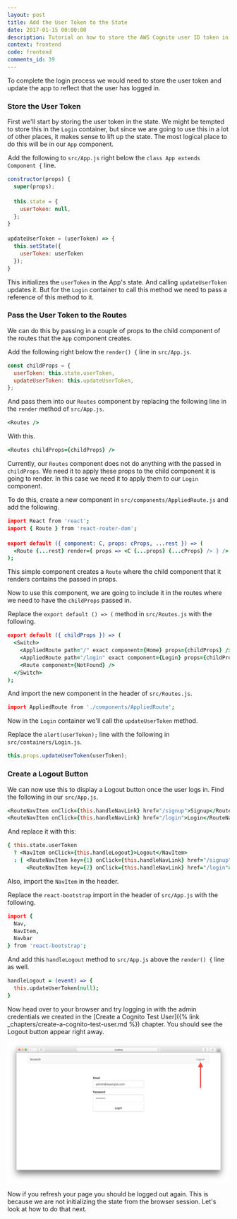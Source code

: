 ```yaml
---
layout: post
title: Add the User Token to the State
date: 2017-01-15 00:00:00
description: Tutorial on how to store the AWS Cognito user ID token in your React.js app.
context: frontend
code: frontend
comments_id: 39
---
```


To complete the login process we would need to store the user token and update the app to reflect that the user has logged in.

### Store the User Token

First we'll start by storing the user token in the state. We might be tempted to store this in the `Login` container, but since we are going to use this in a lot of other places, it makes sense to lift up the state. The most logical place to do this will be in our `App` component.

<img class="code-marker" src="/assets/s.png" />Add the following to `src/App.js` right below the `class App extends Component {` line.

``` javascript
constructor(props) {
  super(props);

  this.state = {
    userToken: null,
  };
}

updateUserToken = (userToken) => {
  this.setState({
    userToken: userToken
  });
}
```

This initializes the `userToken` in the App's state. And calling `updateUserToken` updates it. But for the `Login` container to call this method we need to pass a reference of this method to it.

### Pass the User Token to the Routes

We can do this by passing in a couple of props to the child component of the routes that the `App` component creates.

<img class="code-marker" src="/assets/s.png" />Add the following right below the `render() {` line in `src/App.js`.

``` javascript
const childProps = {
  userToken: this.state.userToken,
  updateUserToken: this.updateUserToken,
};
```

<img class="code-marker" src="/assets/s.png" />And pass them into our `Routes` component by replacing the following line in the `render` method of `src/App.js`.

``` coffee
<Routes />
```

<img class="code-marker" src="/assets/s.png" />With this.

``` coffee
<Routes childProps={childProps} />
```

Currently, our `Routes` component does not do anything with the passed in `childProps`. We need it to apply these props to the child component it is going to render. In this case we need it to apply them to our `Login` component.

<img class="code-marker" src="/assets/s.png" />To do this, create a new component in `src/components/AppliedRoute.js` and add the following.

``` coffee
import React from 'react';
import { Route } from 'react-router-dom';

export default ({ component: C, props: cProps, ...rest }) => (
  <Route {...rest} render={ props => <C {...props} {...cProps} /> } />
);
```

This simple component creates a `Route` where the child component that it renders contains the passed in props.

Now to use this component, we are going to include it in the routes where we need to have the `childProps` passed in.

<img class="code-marker" src="/assets/s.png" />Replace the `export default () => (` method in `src/Routes.js` with the following.

``` coffee
export default ({ childProps }) => (
  <Switch>
    <AppliedRoute path="/" exact component={Home} props={childProps} />
    <AppliedRoute path="/login" exact component={Login} props={childProps} />
    <Route component={NotFound} />
  </Switch>
);
```

<img class="code-marker" src="/assets/s.png" />And import the new component in the header of `src/Routes.js`.

``` coffee
import AppliedRoute from './components/AppliedRoute';
```

Now in the `Login` container we'll call the `updateUserToken` method.

<img class="code-marker" src="/assets/s.png" />Replace the `alert(userToken);` line with the following in `src/containers/Login.js`.

``` javascript
this.props.updateUserToken(userToken);
```

### Create a Logout Button

We can now use this to display a Logout button once the user logs in. Find the following in our `src/App.js`.

``` coffee
<RouteNavItem onClick={this.handleNavLink} href="/signup">Signup</RouteNavItem>
<RouteNavItem onClick={this.handleNavLink} href="/login">Login</RouteNavItem>
```

<img class="code-marker" src="/assets/s.png" />And replace it with this:

``` coffee
{ this.state.userToken
  ? <NavItem onClick={this.handleLogout}>Logout</NavItem>
  : [ <RouteNavItem key={1} onClick={this.handleNavLink} href="/signup">Signup</RouteNavItem>,
      <RouteNavItem key={2} onClick={this.handleNavLink} href="/login">Login</RouteNavItem> ] }
```

Also, import the `NavItem` in the header.

<img class="code-marker" src="/assets/s.png" />Replace the `react-bootstrap` import in the header of `src/App.js` with the following.

``` coffee
import {
  Nav,
  NavItem,
  Navbar
} from 'react-bootstrap';
```

<img class="code-marker" src="/assets/s.png" />And add this `handleLogout` method to `src/App.js` above the `render() {` line as well.

``` coffee
handleLogout = (event) => {
  this.updateUserToken(null);
}
```

Now head over to your browser and try logging in with the admin credentials we created in the [Create a Cognito Test User]({% link _chapters/create-a-cognito-test-user.md %}) chapter. You should see the Logout button appear right away.

![Login state updated screenshot](/assets/login-state-updated.png)

Now if you refresh your page you should be logged out again. This is because we are not initializing the state from the browser session. Let's look at how to do that next.
